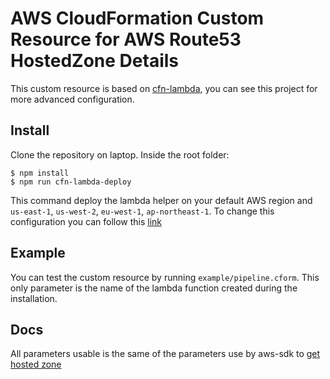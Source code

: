 # AWS CloudFormation Custom Resource for AWS Route53 HostedZone Details

This custom resource is based on [cfn-lambda](https://github.com/andrew-templeton/cfn-lambda), you can see this project for more advanced configuration.

## Install

Clone the repository on laptop. Inside the root folder:

```
$ npm install
$ npm run cfn-lambda-deploy
```
This command deploy the lambda helper on your default AWS region and `us-east-1`, `us-west-2`, `eu-west-1`, `ap-northeast-1`. To change this configuration you can follow this [link](https://github.com/andrew-templeton/cfn-lambda#deployment-of-lambdas)

## Example

You can test the custom resource by running `example/pipeline.cform`. This only parameter is the name of the lambda function created during the installation.

## Docs

All parameters usable is the same of the parameters use by aws-sdk to [get hosted zone](http://docs.aws.amazon.com/AWSJavaScriptSDK/latest/AWS/Route53.html#getHostedZone-property)
